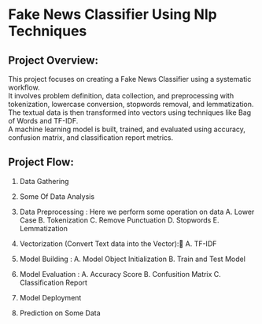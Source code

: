 # Fake News Classifier Using Nlp Techniques

## Project Overview: 
This project focuses on creating a Fake News Classifier using a systematic workflow. <br>It involves problem definition, data collection, and preprocessing with tokenization, lowercase conversion, stopwords removal, and lemmatization. <br>The textual data is then transformed into vectors using techniques like Bag of Words and TF-IDF. <br>A machine learning model is built, trained, and evaluated using accuracy, confusion matrix, and classification report metrics.

## Project Flow:
1. Data Gathering

2. Some Of Data Analysis

3. Data Preprocessing : Here we perform some operation on data
    A. Lower Case
    B. Tokenization
    C. Remove Punctuation
    D. Stopwords 
    E. Lemmatization

4. Vectorization (Convert Text data into the Vector):
    ِA. TF-IDF
   
6. Model Building :
    A. Model Object Initialization
    B. Train and Test Model
   
7. Model Evaluation :
    A. Accuracy Score
    B. Confusition Matrix
    C. Classification Report

8. Model Deployment

9. Prediction on Some Data        